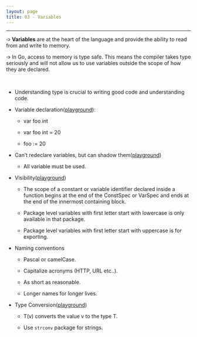 ```yaml
---
layout: page
title: 03 - Variables
---
```

***

<!-- markdownlint-disable MD002 -->

➩ __Variables__ are at the heart of the language and provide the ability to read from and write to memory.

➩ In Go, access to memory is type safe. This means the compiler takes type seriously and will not allow us to use variables outside the scope of how they are declared.

&nbsp;

- Understanding type is crucial to writing good code and understanding code.

- Variable declaration([playground](https://play.golang.org/p/OQVVV1RlNLe)):

  - var foo int

  - var foo int = 20

  - foo := 20

- Can’t redeclare variables, but can shadow them([playground](https://play.golang.org/p/DfLdVlFopd4))

  - All variable must be used.

- Visibility([playground](https://play.golang.org/p/FzcyhCCEWKD))

  - The scope of a constant or variable identifier declared inside a function begins at the end of the ConstSpec or VarSpec and ends at the end of the innermost containing block.

  - Package level variables with first letter start with lowercase is only available in that package.

  - Package level variables with first letter start with uppercase is for exporting.

- Naming conventions

  - Pascal or camelCase.

  - Capitalize acronyms (HTTP, URL etc..).

  - As short as reasonable.

  - Longer names for longer lives.

- Type Conversion([playground](https://play.golang.org/p/YBazA_jliwM))

  - T(v) converts the value v to the type T.

  - Use `strconv` package for strings.